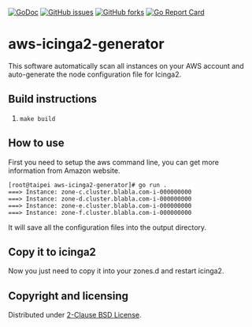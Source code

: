 [![GoDoc](https://godoc.org/github.com/araujobsd/aws-icinga2-generator/plugins?status.svg)](https://godoc.org/github.com/araujobsd/aws-icinga2-generator/)
[![GitHub issues](https://img.shields.io/github/issues/araujobsd/aws-icinga2-generator.svg)](https://github.com/araujobsd/aws-icinga2-generator/issues)
[![GitHub forks](https://img.shields.io/github/forks/araujobsd/aws-icinga2-generator.svg)](https://github.com/araujobsd/aws-icinga2-generator/network)
[![Go Report Card](https://goreportcard.com/badge/github.com/araujobsd/aws-icinga2-generator)](https://goreportcard.com/report/github.com/araujobsd/aws-icinga2-generator)

aws-icinga2-generator
================
This software automatically scan all instances on your AWS account and auto-generate the node configuration file for Icinga2.

## Build instructions
1) `make build`

## How to use
First you need to setup the aws command line, you can get more information from Amazon website.
```
[root@taipei aws-icinga2-generator]# go run .
===> Instance: zone-c.cluster.blabla.com-i-000000000
===> Instance: zone-d.cluster.blabla.com-i-000000000
===> Instance: zone-e.cluster.blabla.com-i-000000000
===> Instance: zone-f.cluster.blabla.com-i-000000000
```

It will save all the configuration files into the output directory.

## Copy it to icinga2
Now you just need to copy it into your zones.d and restart icinga2.

## Copyright and licensing
Distributed under [2-Clause BSD License](https://github.com/araujobsd/aws-icinga2-generator/blob/master/LICENSE).
